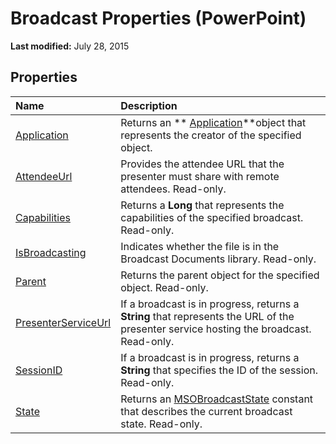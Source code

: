 
# Broadcast Properties (PowerPoint)

 **Last modified:** July 28, 2015


## Properties



|**Name**|**Description**|
|:-----|:-----|
| [Application](f3c8d11a-b30d-41a8-e9de-71ac0e45fa06.md)|Returns an  ** [Application](978c2b99-4271-b953-4283-73b5f3d96f41.md)**object that represents the creator of the specified object.|
| [AttendeeUrl](40dcc32f-0c88-e1f1-b232-2dc5d27959cb.md)|Provides the attendee URL that the presenter must share with remote attendees. Read-only.|
| [Capabilities](9ac880c8-e222-08d7-1bea-cd9218d4c7f7.md)|Returns a  **Long** that represents the capabilities of the specified broadcast. Read-only.|
| [IsBroadcasting](2156c9db-a587-8aa3-513f-eb40d5b4c630.md)|Indicates whether the file is in the Broadcast Documents library. Read-only.|
| [Parent](526c1ce9-d101-0af6-f728-176fefb30b45.md)|Returns the parent object for the specified object. Read-only.|
| [PresenterServiceUrl](0e04142e-c104-4e68-d2c5-844dd1ddab3d.md)|If a broadcast is in progress, returns a  **String** that represents the URL of the presenter service hosting the broadcast. Read-only.|
| [SessionID](ec539934-2a0f-6de3-5e60-7b1af1e3239c.md)|If a broadcast is in progress, returns a  **String** that specifies the ID of the session. Read-only.|
| [State](efcd8513-3503-08ac-b8e0-efdf715ee8ac.md)|Returns an  [MSOBroadcastState](383160db-9f27-b17f-d43c-4d09813d80b4.md) constant that describes the current broadcast state. Read-only.|
